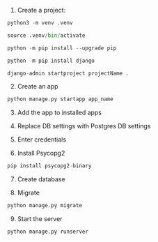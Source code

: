 1. Create a project:

```python
python3 -m venv .venv
```

```python
source .venv/bin/activate
```

```python
python -m pip install --upgrade pip
```

```python
python -m pip install django
```

```python
django-admin startproject projectName .
```

2. Create an app

```python
python manage.py startapp app_name
```

3. Add the app to installed apps

4. Replace DB settings with Postgres DB settings

5. Enter credentials

6. Install Psycopg2

```python
pip install psycopg2-binary
```

7. Create database

8. Migrate

```python
python manage.py migrate
```

9. Start the server

```python
python manage.py runserver
```
